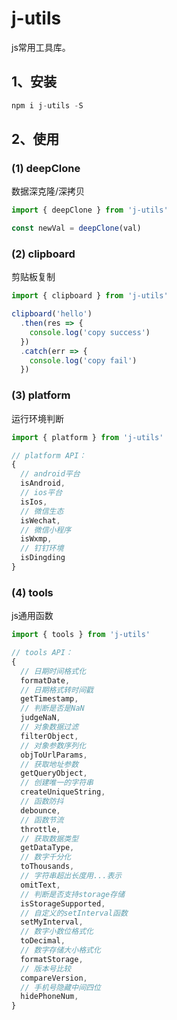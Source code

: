 # j-utils
js常用工具库。

## 1、安装
```js
npm i j-utils -S
```

## 2、使用
### (1) deepClone
数据深克隆/深拷贝
```js
import { deepClone } from 'j-utils'

const newVal = deepClone(val)
```

### (2) clipboard
剪贴板复制
```js
import { clipboard } from 'j-utils'

clipboard('hello')
  .then(res => {
    console.log('copy success')
  })
  .catch(err => {
    console.log('copy fail')
  })
```

### (3) platform
运行环境判断
```js
import { platform } from 'j-utils'

// platform API：
{
  // android平台
  isAndroid,
  // ios平台
  isIos,
  // 微信生态
  isWechat,
  // 微信小程序
  isWxmp,
  // 钉钉环境
  isDingding
}
```

### (4) tools
js通用函数
```js
import { tools } from 'j-utils'

// tools API：
{
  // 日期时间格式化
  formatDate,
  // 日期格式转时间戳
  getTimestamp,
  // 判断是否是NaN
  judgeNaN,
  // 对象数据过滤
  filterObject,
  // 对象参数序列化
  objToUrlParams,
  // 获取地址参数
  getQueryObject,
  // 创建唯一的字符串
  createUniqueString,
  // 函数防抖
  debounce,
  // 函数节流
  throttle,
  // 获取数据类型
  getDataType,
  // 数字千分化
  toThousands,
  // 字符串超出长度用...表示
  omitText,
  // 判断是否支持storage存储
  isStorageSupported,
  // 自定义的setInterval函数
  setMyInterval,
  // 数字小数位格式化
  toDecimal,
  // 数字存储大小格式化
  formatStorage,
  // 版本号比较
  compareVersion,
  // 手机号隐藏中间四位
  hidePhoneNum,
}
```
